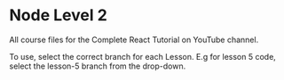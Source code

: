 # Node Level 2
All course files for the Complete React Tutorial on  YouTube channel.

To use, select the correct branch for each Lesson. E.g for lesson 5 code, select the lesson-5 branch from the drop-down.